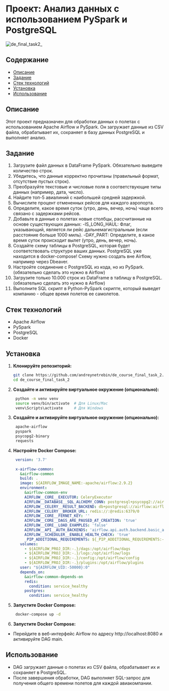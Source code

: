 # Проект: Анализ данных с использованием PySpark и PostgreSQL
![de_final_task2_](https://github.com/user-attachments/assets/38a2abb9-07c5-451e-a07d-0fab7cb1fab1)


## Содержание

- [Описание](#описание)
- [Задание](#задание)
- [Стек технологий](#cтек_технологий)
- [Установка](#установка)
- [Использование](#использование)

## Описание

Этот проект предназначен для обработки данных о полетах с использованием Apache Airflow и PySpark. Он загружает данные из CSV файла, обрабатывает их, сохраняет в базу данных PostgreSQL и выполняет анализ.

## Задание
1. Загрузите файл данных в DataFrame PySpark. Обязательно выведите количество строк.
2. Убедитесь, что данные корректно прочитаны (правильный формат, отсутствие пустых строк).
3. Преобразуйте текстовые и числовые поля в соответствующие типы данных (например, дата, число).
4. Найдите топ-5 авиалиний с наибольшей средней задержкой.
5. Вычислите процент отмененных рейсов для каждого аэропорта.
6. Определите, какое время суток (утро, день, вечер, ночь) чаще всего связано с задержками рейсов.
7. Добавьте в данные о полетах новые столбцы, рассчитанные на основе существующих данных:
-IS_LONG_HAUL: Флаг, указывающий, является ли рейс дальнемагистральным (если расстояние больше 1000 миль).
-DAY_PART: Определите, в какое время суток происходит вылет (утро, день, вечер, ночь).
8. Создайте схему таблицы в PostgreSQL, которая будет соответствовать структуре ваших данных. PostgreSQL уже находится в docker-compose! Схему нужно создать вне Airflow, например через Dbeaver.
9. Настройте соединение с PostgreSQL из кода, но из PySpark. (обязательно сделать это нужно в Airflow)
10. Загрузите только 10.000 строк из DataFrame в таблицу в PostgreSQL. (обязательно сделать это нужно в Airflow)
11. Выполните SQL скрипт в Python-PySpark скрипте, который выведет компанию - общее время полетов ее самолетов.

## Стек технологий

- Apache Airflow
- PySpark
- PostgreSQL
- Docker

## Установка

1. **Клонируйте репозиторий:**

   ```bash
   git clone https://github.com/andreynetrebin/de_course_final_task_2.git
   cd de_course_final_task_2
   
2. **Создайте и активируйте виртуальное окружение (опционально):**

   ```bash
    python -m venv venv
    source venv/bin/activate  # Для Linux/Mac
    venv\Scripts\activate     # Для Windows

3. **Создайте и активируйте виртуальное окружение (опционально):**

   ```bash
    apache-airflow
    pyspark
    psycopg2-binary
    requests
   
4. **Настройте Docker Compose:**

   ```yaml
    version: '3.7'
    
    x-airflow-common:
      &airflow-common
      build: .
      image: ${AIRFLOW_IMAGE_NAME:-apache/airflow:2.9.2}
      environment:
        &airflow-common-env
        AIRFLOW__CORE__EXECUTOR: CeleryExecutor
        AIRFLOW__DATABASE__SQL_ALCHEMY_CONN: postgresql+psycopg2://airflow:airflow@postgres/airflow
        AIRFLOW__CELERY__RESULT_BACKEND: db+postgresql://airflow:airflow@postgres/airflow
        AIRFLOW__CELERY__BROKER_URL: redis://:@redis:6379/0
        AIRFLOW__CORE__FERNET_KEY: ''
        AIRFLOW__CORE__DAGS_ARE_PAUSED_AT_CREATION: 'true'
        AIRFLOW__CORE__LOAD_EXAMPLES: 'false'
        AIRFLOW__API__AUTH_BACKENDS: 'airflow.api.auth.backend.basic_auth,airflow.api.auth.backend.session'
        AIRFLOW__SCHEDULER__ENABLE_HEALTH_CHECK: 'true'
        _PIP_ADDITIONAL_REQUIREMENTS: ${_PIP_ADDITIONAL_REQUIREMENTS:-}
      volumes:
        - ${AIRFLOW_PROJ_DIR:-.}/dags:/opt/airflow/dags
        - ${AIRFLOW_PROJ_DIR:-.}/logs:/opt/airflow/logs
        - ${AIRFLOW_PROJ_DIR:-.}/config:/opt/airflow/config
        - ${AIRFLOW_PROJ_DIR:-.}/plugins:/opt/airflow/plugins
      user: "${AIRFLOW_UID:-50000}:0"
      depends_on:
        &airflow-common-depends-on
        redis:
          condition: service_healthy
        postgres:
          condition: service_healthy

5. **Запустите Docker Compose:**

   ```bash
    docker-compose up -d

6. **Запустите Docker Compose:**
- Перейдите в веб-интерфейс Airflow по адресу http://localhost:8080 и активируйте DAG main.

## Использование
- DAG загружает данные о полетах из CSV файла, обрабатывает их и сохраняет в PostgreSQL.
- После завершения обработки, DAG выполняет SQL-запрос для получения общего времени полетов для каждой авиакомпании.
